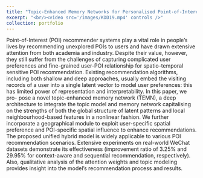 ```yaml
---
title: "Topic-Enhanced Memory Networks for Personalised Point-of-Interest Recommendation"
excerpt: "<br/><video src='/images/KDD19.mp4' controls />"
collection: portfolio
---
```


Point-of-Interest (POI) recommender systems play a vital role in people’s lives by recommending unexplored POIs to users and have drawn extensive attention from both academia and industry. Despite their value, however, they still suffer from the challenges of capturing complicated user preferences and fine-grained user-POI relationship for spatio-temporal sensitive POI recommendation. Existing recommendation algorithms, including both shallow and deep approaches, usually embed the visiting records of a user into a single latent vector to model user preferences: this has limited power of representation and interpretability. In this paper, we pro- pose a novel topic-enhanced memory network (TEMN), a deep architecture to integrate the topic model and memory network capitalising on the strengths of both the global structure of latent patterns and local neighbourhood-based features in a nonlinear fashion. We further incorporate a geographical module to exploit user-specific spatial preference and POI-specific spatial influence to enhance recommendations. The proposed unified hybrid model is widely applicable to various POI recommendation scenarios. Extensive experiments on real-world WeChat datasets demonstrate its effectiveness (improvement ratio of 3.25% and 29.95% for context-aware and sequential recommendation, respectively). Also, qualitative analysis of the attention weights and topic modeling provides insight into the model’s recommendation process and results.
